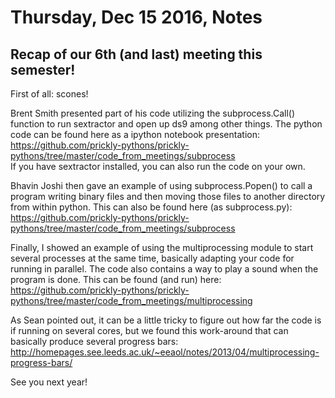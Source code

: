 # Thursday, Dec 15 2016, Notes

## Recap of our 6th (and last) meeting this semester!
First of all: scones!

Brent Smith presented part of his code utilizing the subprocess.Call() function to run sextractor and open up ds9 among other things. 
The python code can be found here as a ipython notebook presentation:<br>
https://github.com/prickly-pythons/prickly-pythons/tree/master/code_from_meetings/subprocess <br>
If you have sextractor installed, you can also run the code on your own.

Bhavin Joshi then gave an example of using subprocess.Popen() to call a program writing binary files and then moving those files to another directory from within python. This can also be found here (as subprocess.py):
https://github.com/prickly-pythons/prickly-pythons/tree/master/code_from_meetings/subprocess <br>

Finally, I showed an example of using the multiprocessing module to start several processes at the same time, 
basically adapting your code for running in parallel. 
The code also contains a way to play a sound when the program is done. 
This can be found (and run) here:<br>
https://github.com/prickly-pythons/prickly-pythons/tree/master/code_from_meetings/multiprocessing<br>

As Sean pointed out, it can be a little tricky to figure out how far the code is if running on several cores, but we found this work-around that can basically produce several progress bars:
http://homepages.see.leeds.ac.uk/~eeaol/notes/2013/04/multiprocessing-progress-bars/

See you next year!
